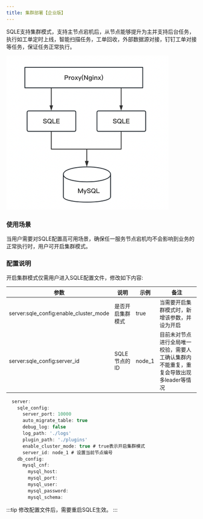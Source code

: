 ```yaml
---
title: 集群部署【企业版】
---
```

SQLE支持集群模式，支持主节点宕机后，从节点能够提升为主并支持后台任务，执行如工单定时上线，智能扫描任务，工单回收，外部数据源对接，钉钉工单对接等任务，保证任务正常执行。

![cluster](img/cluster.png)

### 使用场景
当用户需要对SQLE配置高可用场景，确保任一服务节点宕机均不会影响到业务的正常执行时，用户可开启集群模式。

### 配置说明

开启集群模式仅需用户进入SQLE配置文件，修改如下内容:

| 参数 | 说明 | 示例 | 备注 |
|-|-|-|-|
| server:sqle_config:enable_cluster_mode | 是否开启集群模式 | true | 当需要开启集群模式时，新增该参数，并设为开启 |
| server:sqle_config:server_id | SQLE节点的ID | node_1 | 目前未对节点进行全局唯一校验，需要人工确认集群内不能重复，重复会导致出现多leader等情况|


```jsx title="配置文件示例"
  server:
    sqle_config:
      server_port: 10000
      auto_migrate_table: true
      debug_log: false
      log_path: './logs'
      plugin_path: './plugins'
      enable_cluster_mode: true # true表示开启集群模式
      server_id: node_1 # 设置当前节点编号
    db_config:
      mysql_cnf:
        mysql_host: 
        mysql_port: 
        mysql_user:
        mysql_password: 
        mysql_schema:
```
:::tip
修改配置文件后，需要重启SQLE生效。
:::